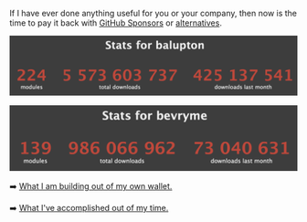 If I have ever done anything useful for you or your company, then now is the time to pay it back with [GitHub Sponsors](https://github.com/sponsors/balupton) or [alternatives](https://bevry.me/donate).

[![Benjamin's Package Installation Statistics](https://github.com/balupton/balupton/blob/master/balupton-npm-stats.png?raw=true)](https://npm-stat.com/charts.html?author=balupton)

[![Bevry's Package Installation Statistics](https://github.com/balupton/balupton/blob/master/bevryme-npm-stats.png?raw=true)](https://npm-stat.com/charts.html?author=bevryme)

➡️ [What I am building out of my own wallet.](https://bevry.me/projects)

➡️ [What I've accomplished out of my time.](https://balupton.com)
